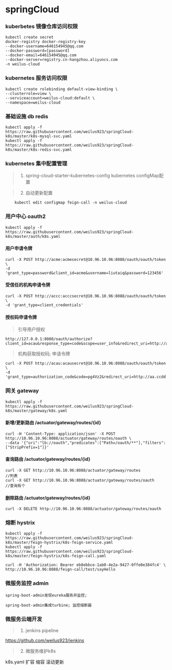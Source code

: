 # springCloud

### kuberbetes 镜像仓库访问权限
```
kubectl create secret
docker-registry docker-registry-key
--docker-username=646154945@qq.com
--docker-password=[password]
--docker-email=646154945@qq.com
--docker-server=registry.cn-hangzhou.aliyuncs.com
-n weilus-cloud
```
### kubernetes 服务访问权限
```
kubectl create rolebinding default-view-binding \
--clusterrole=view \
--serviceaccount=weilus-cloud:default \
--namespace=weilus-cloud
```

### 基础设施 db redis
```
kubectl apply -f https://raw.githubusercontent.com/weilus923/springCloud-k8s/master/k8s-mysql-svc.yaml
kubectl apply -f https://raw.githubusercontent.com/weilus923/springCloud-k8s/master/k8s-redis-svc.yaml
```

### kubernetes 集中配置管理
> 1. spring-cloud-starter-kubernetes-config
    kubernetes configMap配置

> 2. 自动更新配置

```
    kubectl edit configmap feign-call -n weilus-cloud
```

### 用户中心 oauth2
```
kubectl apply -f https://raw.githubusercontent.com/weilus923/springCloud-k8s/master/auth/k8s.yaml
```
#### 用户申请令牌
```
curl -X POST http://acme:acmesecret@10.96.10.96:8088/oauth/oauth/token \
-d 'grant_type=password&client_id=acme&username=liutaiq&password=123456'
```

#### 受信任的机构申请令牌
```
curl -X POST http://accc:acccsecret@10.96.10.96:8088/oauth/oauth/token \
-d 'grant_type=client_credentials'
```

#### 授权码申请令牌

> 引导用户授权
```
http://127.0.0.1:8080/oauth/authorize?client_id=acau&response_type=code&scope=user_info&redirect_uri=http://aa.ccdd
```

> 机构获取授权码; 申请令牌
```
curl -X POST http://acau:acausecret@10.96.10.96:8088/oauth/oauth/token \
-d 'grant_type=authorization_code&code=pg4Vz2&redirect_uri=http://aa.ccdd'
```

### 网关 gateway
```
kubectl apply -f https://raw.githubusercontent.com/weilus923/springCloud-k8s/master/gateway/k8s.yaml
```
#### 新增/更新路由 /actuator/gateway/routes/{id}
```
curl -H 'Content-Type: application/json' -X POST http://10.96.10.96:8088/actuator/gateway/routes/oauth \
--data '{"uri":"lb://oauth","predicates":["Path=/oauth/**"],"filters":["StripPrefix=1"]}'
```

#### 查询路由 /actuator/gateway/routes/{id}
```
curl -X GET http://10.96.10.96:8088/actuator/gateway/routes          //列表
curl -X GET http://10.96.10.96:8088/actuator/gateway/routes/oauth    //查询有个
```

#### 删除路由 /actuator/gateway/routes/{id}
```
curl -X DELETE http://10.96.10.96:8088/actuator/gateway/routes/oauth
```

### 熔断 hystrix
```
kubectl apply -f https://raw.githubusercontent.com/weilus923/springCloud-k8s/master/feign-hystrix/k8s-feign-service.yaml
kubectl apply -f https://raw.githubusercontent.com/weilus923/springCloud-k8s/master/feign-hystrix/k8s-feign-call.yaml

curl -H 'Authorization: Bearer eb8ebbce-1ab0-4e2a-9427-0ffe0e384fc4' \
http://10.96.10.96:8088/feign-call/test/sayHello
```



### 微服务监控 admin

    spring-boot-admin发现eureka服务并监控;

    spring-boot-admin集成turbine; 监控熔断器


### 微服务云端开发
> 1. jenkins pipeline

  https://github.com/weilus923/jenkins

> 2. 微服务维护k8s

  k8s.yaml 扩容 缩容 滚动更新